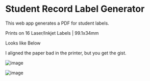 # Student Record Label Generator
 This web app generates a PDF for student labels.




Prints on 16 Laser/Inkjet Labels | 99.1x34mm

Looks like Below 

I aligned the paper bad in the printer, but you get the gist.

![image](https://github.com/user-attachments/assets/848ac9b3-7e32-44e0-b69e-e8b08ba51e9d)

![image](https://github.com/user-attachments/assets/496ed3f4-29cc-41e9-9475-28b18f59fa2e)
